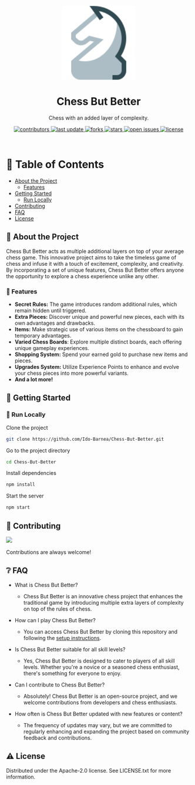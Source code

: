 <div align="center">

  <img src="assets/logo.svg" alt="logo" width="200" height="auto" />
  <h1>Chess But Better</h1>
  
  <p>
    Chess with an added layer of complexity.
  </p>
  
  
  <!-- Badges -->
  <p>
    <a href="https://github.com/Ido-Barnea/Chess-But-Better/graphs/contributors">
      <img src="https://img.shields.io/github/contributors/Ido-Barnea/Chess-But-Better" alt="contributors" />
    </a>
    <a href="">
      <img src="https://img.shields.io/github/last-commit/Ido-Barnea/Chess-But-Better" alt="last update" />
    </a>
    <a href="https://github.com/Ido-Barnea/Chess-But-Better/network/members">
      <img src="https://img.shields.io/github/forks/Ido-Barnea/Chess-But-Better" alt="forks" />
    </a>
    <a href="https://github.com/Ido-Barnea/Chess-But-Better/stargazers">
      <img src="https://img.shields.io/github/stars/Ido-Barnea/Chess-But-Better" alt="stars" />
    </a>
    <a href="https://github.com/Ido-Barnea/Chess-But-Better/issues/">
      <img src="https://img.shields.io/github/issues/Ido-Barnea/Chess-But-Better" alt="open issues" />
    </a>
    <a href="https://github.com/Ido-Barnea/Chess-But-Better/blob/master/LICENSE">
      <img src="https://img.shields.io/github/license/Ido-Barnea/Chess-But-Better" alt="license" />
    </a>
  </p>
</div>

<br />

<!-- Table of Contents -->
# :notebook_with_decorative_cover: Table of Contents

- [About the Project](#star2-about-the-project)
  * [Features](#dart-features)
- [Getting Started](#toolbox-getting-started)
  * [Run Locally](#running-run-locally)
- [Contributing](#wave-contributing)
- [FAQ](#grey_question-faq)
- [License](#warning-license)

<!-- About the Project -->
## :star2: About the Project
Chess But Better acts as multiple additional layers on top of your average chess game. This innovative project aims to take the timeless game of chess and infuse it with a touch of excitement, complexity, and creativity. By incorporating a set of unique features, Chess But Better offers anyone the opportunity to explore a chess experience unlike any other.

<!-- Features -->
### :dart: Features
- **Secret Rules:** The game introduces random additional rules, which remain hidden until triggered.
- **Extra Pieces:** Discover unique and powerful new pieces, each with its own advantages and drawbacks.
- **Items:** Make strategic use of various items on the chessboard to gain temporary advantages.
- **Varied Chess Boards**: Explore multiple distinct boards, each offering unique gameplay experiences.
- **Shopping System:** Spend your earned gold to purchase new items and pieces.
- **Upgrades System:** Utilize Experience Points to enhance and evolve your chess pieces into more powerful variants.
- **And a lot more!**


<!-- Getting Started -->
## 	:toolbox: Getting Started

<!-- Run Locally -->
### :running: Run Locally

Clone the project

```bash
git clone https://github.com/Ido-Barnea/Chess-But-Better.git
```

Go to the project directory

```bash
cd Chess-But-Better
```

Install dependencies

```bash
npm install
```

Start the server

```bash
npm start
```

<!-- Contributing -->
## :wave: Contributing

<a href="https://github.com/Ido-Barnea/Chess-But-Better/graphs/contributors">
  <img src="https://contrib.rocks/image?repo=Ido-Barnea/Chess-But-Better" />
</a>

Contributions are always welcome!

<!-- FAQ -->
## :grey_question: FAQ

- What is Chess But Better?
  + Chess But Better is an innovative chess project that enhances the traditional game by introducing multiple extra layers of complexity on top of the rules of chess.

- How can I play Chess But Better?
  + You can access Chess But Better by cloning this repository and following the [setup instructions](#running-run-locally).

- Is Chess But Better suitable for all skill levels?
  + Yes, Chess But Better is designed to cater to players of all skill levels. Whether you're a novice or a seasoned chess enthusiast, there's something for everyone to enjoy.

- Can I contribute to Chess But Better?
  + Absolutely! Chess But Better is an open-source project, and we welcome contributions from developers and chess enthusiasts.

- How often is Chess But Better updated with new features or content?
  + The frequency of updates may vary, but we are committed to regularly enhancing and expanding the project based on community feedback and contributions.


<!-- License -->
## :warning: License

Distributed under the Apache-2.0 license. See LICENSE.txt for more information.
